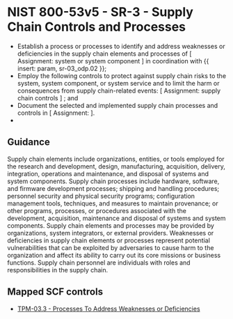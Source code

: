 # NIST 800-53v5 - SR-3 - Supply Chain Controls and Processes
- Establish a process or processes to identify and address weaknesses or deficiencies in the supply chain elements and processes of \[ Assignment: system or system component \] in coordination with {{ insert: param, sr-03_odp.02 }};
- Employ the following controls to protect against supply chain risks to the system, system component, or system service and to limit the harm or consequences from supply chain-related events: \[ Assignment: supply chain controls \] ; and
- Document the selected and implemented supply chain processes and controls in \[ Assignment:  \].
-
## Guidance
Supply chain elements include organizations, entities, or tools employed for the research and development, design, manufacturing, acquisition, delivery, integration, operations and maintenance, and disposal of systems and system components. Supply chain processes include hardware, software, and firmware development processes; shipping and handling procedures; personnel security and physical security programs; configuration management tools, techniques, and measures to maintain provenance; or other programs, processes, or procedures associated with the development, acquisition, maintenance and disposal of systems and system components. Supply chain elements and processes may be provided by organizations, system integrators, or external providers. Weaknesses or deficiencies in supply chain elements or processes represent potential vulnerabilities that can be exploited by adversaries to cause harm to the organization and affect its ability to carry out its core missions or business functions. Supply chain personnel are individuals with roles and responsibilities in the supply chain.
## Mapped SCF controls
- [TPM-03.3 - Processes To Address Weaknesses or Deficiencies](../scf/tpm-033-processestoaddressweaknessesordeficiencies.md)